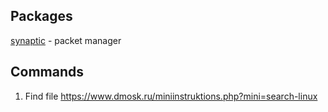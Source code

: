 ## Packages
[synaptic](https://help.ubuntu.ru/wiki/synaptic) - packet manager  

## Commands
1. Find file https://www.dmosk.ru/miniinstruktions.php?mini=search-linux
